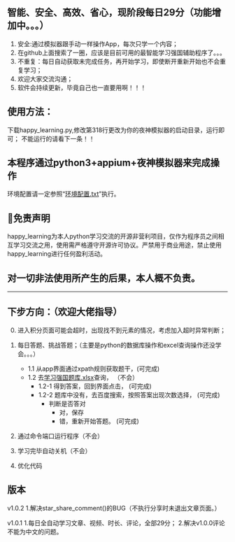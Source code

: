 ## 智能、安全、高效、省心，现阶段每日29分（功能增加中。。。）
1. 安全:通过模拟器跟手动一样操作App，每次只学一个内容；
2. 在github上面搜索了一圈，应该是目前可用的最智能学习强国辅助程序了。。。
3. 不重复：每日自动获取未完成任务，再开始学习，即使断开重新开始也不会重复学习；
4. 欢迎大家交流沟通；
6. 软件会持续更新，毕竟自己也一直要用啊！！！


## 使用方法：
下载happy_learning.py,修改第318行更改为你的夜神模拟器的启动目录，运行即可；
不能运行的请看下一条！！

##  本程序通过python3+appium+夜神模拟器来完成操作
环境配置请一定参照“[环境配置.txt](./环境配置.txt)”执行。


## 📃免责声明
happy_learning为本人python学习交流的开源非营利项目，仅作为程序员之间相互学习交流之用，使用需严格遵守开源许可协议。严禁用于商业用途，禁止使用happy_learning进行任何盈利活动。
## 对一切非法使用所产生的后果，本人概不负责。
--------------------------------------------------------------------------------------------------------


## 下步方向：（欢迎大佬指导）
0. 进入积分页面可能会超时，出现找不到元素的情况，考虑加入超时异常判断；
1. 每日答题、挑战答题；（主要是python的数据库操作和excel查询操作还没学会。。。）
    * 1.1 从app界面通过xpath规则获取题干，(可完成)
    * 1.2 去[学习强国题库.xlsx](./学习强国题库.xlsx)查询，             （不会）
        * 1.2-1 得到答案，回到界面点击，  (可完成)
        * 1.2-2 题库中没有，去百度搜索，按照答案出现次数选择， (可完成)
            * 判断是否答对
                * 对，保存  
                * 错，重新开始答题。     (可完成)
 
 2. 通过命令端口运行程序（不会）
 
 3. 学习完毕自动关机（不会）
 
 4. 优化代码 
 
 
## 版本

v1.0.2
1.解决star_share_comment()的BUG（不执行分享时未退出文章页面。）

v1.0.1
1.每日全自动学习文章、视频、时长、评论，全部29分；
2.解决v1.0.0评论不能为中文的问题。


